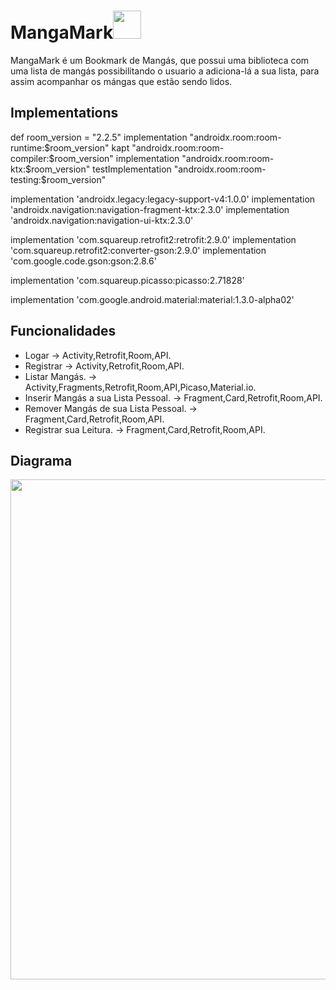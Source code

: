 
<h1>MangaMark<img src="https://user-images.githubusercontent.com/48556068/59041333-c2e31780-884e-11e9-94b9-893494094279.png" width="45" height="45"></h1>

MangaMark é um Bookmark de Mangás, que possui uma biblioteca com uma lista de mangás possibilitando o usuario a adiciona-lá a sua lista, para assim acompanhar os mángas que estão sendo lidos.


## Implementations

   def room_version = "2.2.5"
   implementation "androidx.room:room-runtime:$room_version"
   kapt "androidx.room:room-compiler:$room_version"
   implementation "androidx.room:room-ktx:$room_version"
   testImplementation "androidx.room:room-testing:$room_version"

   implementation 'androidx.legacy:legacy-support-v4:1.0.0'
   implementation 'androidx.navigation:navigation-fragment-ktx:2.3.0'
   implementation 'androidx.navigation:navigation-ui-ktx:2.3.0'

   implementation 'com.squareup.retrofit2:retrofit:2.9.0'
   implementation 'com.squareup.retrofit2:converter-gson:2.9.0'
   implementation 'com.google.code.gson:gson:2.8.6'

   implementation 'com.squareup.picasso:picasso:2.71828'

   implementation 'com.google.android.material:material:1.3.0-alpha02'


## Funcionalidades

- Logar  								-> Activity,Retrofit,Room,API.
- Registrar 							-> Activity,Retrofit,Room,API.
- Listar Mangás.						-> Activity,Fragments,Retrofit,Room,API,Picaso,Material.io.
- Inserir Mangás a sua Lista Pessoal.	-> Fragment,Card,Retrofit,Room,API.
- Remover Mangás de sua Lista Pessoal.	-> Fragment,Card,Retrofit,Room,API.
- Registrar sua Leitura.				-> Fragment,Card,Retrofit,Room,API.

## Diagrama

<img src="https://i.imgur.com/lTCg5EE.png" width="700" height="800">

